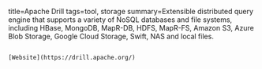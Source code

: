 title=Apache Drill
tags=tool, storage
summary=Extensible distributed query engine that supports a variety of NoSQL databases and file systems, including HBase, MongoDB, MapR-DB, HDFS, MapR-FS, Amazon S3, Azure Blob Storage, Google Cloud Storage, Swift, NAS and local files.
~~~~~~

[Website](https://drill.apache.org/)
